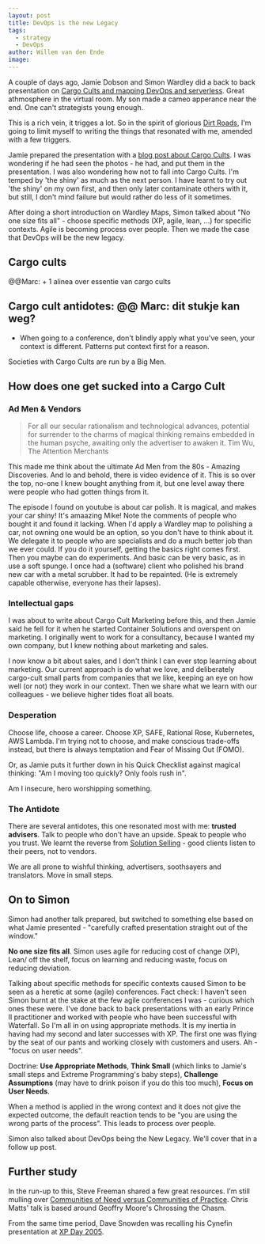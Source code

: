 ```yaml
---
layout: post
title: DevOps is the new Legacy
tags:
  - strategy
  - DevOps
author: Willem van den Ende
image:
---
```


A couple of days ago, Jamie Dobson and Simon Wardley did a back to back presentation on [Cargo Cults and mapping DevOps and serverless](https://www.youtube.com/watch?v=hlPEeDWHy34&feature=youtu.be). Great athmosphere in the virtual room. My son made a cameo apperance near the end. One can't strategists young enough.

This is a rich vein, it trigges a lot. So in the spirit of glorious [Dirt Roads](http://localhost:8082/2020/09/02/dimensional-planning.html), I'm going to limit myself to writing the things that resonated with me, amended with a few triggers.

Jamie prepared the presentation with a [blog post about Cargo Cults](https://blog.container-solutions.com/cloud-native-transformation-and-wishful-thinking). I was wondering if he had seen the photos - he had, and put them in the presentation. I was also wondering how not to fall into Cargo Cults. I'm temped by 'the shiny' as much as the next person. I have learnt to try out 'the shiny' on my own first, and then only later contaminate others with it, but still, I don't mind failure but would rather do less of it sometimes.

After doing a short introduction on Wardley Maps, Simon talked about "No one size fits all" - choose specific methods (XP, agile, lean, ...) for specific contexts. Agile is becoming process over people. Then we made the case that DevOps will be the new legacy.

## Cargo cults

@@Marc: + 1 alinea over essentie van cargo cults

## Cargo cult antidotes:  @@ Marc: dit stukje kan weg?

- When going to a conference, don't blindly apply what you've seen, your context is different. Patterns put context first for a reason.

Societies with Cargo Cults are run by a Big Men.

## How does one get sucked into a Cargo Cult

### Ad Men & Vendors

> For all our secular rationalism and technological advances, potential for surrender to the charms of magical thinking remains embedded in the human psyche, awaiting only the advertiser to awaken it.
Tim Wu, The Attention Merchants

This made me think about the ultimate Ad Men from the 80s - Amazing Discoveries. And lo and behold, there is video evidence of it. This is so over the top, no-one I knew bought anything from it, but one level away there were people who had gotten things from it.

The episode I found on youtube is about car polish. It is magical, and makes your car shiny! It's amaazing Mike! Note the comments of people who bought it and found it lacking. When I'd apply a Wardley map to polishing a car, not owning one would be an option, so you don't have to think about it. We delegate it to people who are specialists and do a much better job than we ever could. If you do it yourself, getting the basics right comes first. Then you maybe can do experiments. And basic can be very basic, as in use a soft spunge. I once had a (software) client who polished his brand new car with a metal scrubber. It had to be repainted. (He is extremely capable otherwise, everyone has their lapses).

### Intellectual gaps

I was about to write about Cargo Cult Marketing before this, and then Jamie said he fell for it when he started Container Solutions and overspent on marketing. I originally went to work for a consultancy, because I wanted my own company, but I knew nothing about marketing and sales. 

I now know a bit about sales, and I don't think I can ever stop learning about marketing. Our current approach is do what we love, and deliberately cargo-cult small parts from companies that we like, keeping an eye on how well (or not) they work in our context. Then we share what we learn with our colleagues - we believe higher tides float all boats.

### Desperation

Choose life, choose a career. Choose XP, SAFE, Rational Rose, Kubernetes, AWS Lambda. I'm trying not to choose, and make conscious trade-offs instead, but there is always temptation and Fear of Missing Out (FOMO).

Or, as Jamie puts it further down in his Quick Checklist against magical thinking: "Am I moving too quickly? Only fools rush in".

Am I insecure, hero worshipping something.

### The Antidote

There are several antidotes, this one resonated most with me: **trusted advisers**. Talk to people who don't have an upside. Speak to people who you trust. We learnt the reverse from [Solution Selling](https://www.amazon.com/Solution-Selling-Creating-Difficult-Markets/dp/0786303158) - good clients listen to their peers, not to vendors.

We are all prone to wishful thinking, advertisers, soothsayers and translators. Move in small steps.

## On to Simon

Simon had another talk prepared, but switched to something else based on what Jamie presented - "carefully crafted presentation straight out of the window."

**No one size fits all**. Simon uses agile for reducing cost of change (XP), Lean/
off the shelf, focus on learning and reducing waste, focus on reducing
deviation. 

Talking about specific methods for specific contexts caused Simon to be seen as a heretic at some (agile) conferences. Fact check: I haven't seen Simon burnt at the stake at the few agile
conferences I was - curious which ones these were. I've done back to back presentations with an early Prince II practitioner and worked with people who have been successful with Waterfall. So I'm all in on using appropriate methods. It is my inertia in having had my second and later successes with XP. The first one was flying by the seat of our pants and working closely with customers and users. Ah - "focus on user needs".

Doctrine: **Use Appropriate Methods**, **Think Small** (which links to Jamie's small steps and
Extreme Programming's baby steps), **Challenge Assumptions** (may have to drink poison if you do this too much), **Focus on User Needs**.

When a method is applied in the wrong context and it does not give the expected outcome, the default reaction tends to be "you are using the wrong parts of the process". This leads to process over people.

Simon also talked about DevOps being the New Legacy. We'll cover that in a follow up post.

## Further study

In the run-up to this, Steve Freeman shared a few great resources. I'm still mulling over [Communities of Need versus Communities of Practice](https://theitriskmanager.com/2015/04/19/communities-of-need-community-of-solutions/). Chris Matts' talk is based around Geoffry Moore's Chrossing the Chasm.

From the same time period, Dave Snowden was recalling his Cynefin presentation at [XP Day 2005](http://me.andering.com/2005/01/14/cynefin/).
